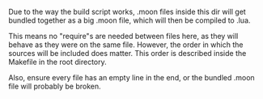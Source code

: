 Due to the way the build script works, .moon files inside this dir will get bundled together as a big .moon file, which will then be compiled to .lua.

This means no "require"s are needed between files here, as they will behave as they were on the same file. However, the order in which the sources will be included does matter. This order is described inside the Makefile in the root directory.

Also, ensure every file has an empty line in the end, or the bundled .moon file will probably be broken.

